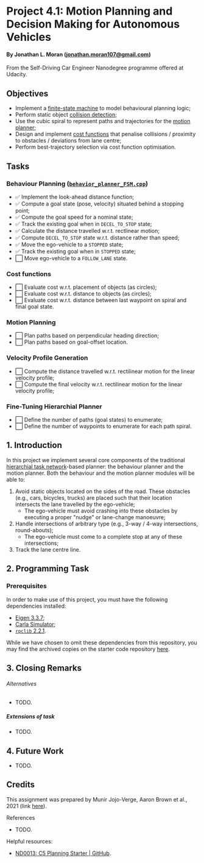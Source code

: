 # Project 4.1: Motion Planning and Decision Making for Autonomous Vehicles
#### By Jonathan L. Moran (jonathan.moran107@gmail.com)
From the Self-Driving Car Engineer Nanodegree programme offered at Udacity.

## Objectives
* Implement a [finite-state machine](https://en.wikipedia.org/wiki/Finite-state_machine) to model behavioural planning logic;
* Perform static object [collision detection](https://en.wikipedia.org/wiki/Collision_detection);
* Use the cubic spiral to represent paths and trajectories for the [motion planner](https://en.wikipedia.org/wiki/Motion_planning);
* Design and implement [cost functions](https://en.wikipedia.org/wiki/Loss_function) that penalise collisions / proximity to obstacles / deviations from lane centre;
* Perform best-trajectory selection via cost function optimisation.

## Tasks
### Behaviour Planning ([`behavior_planner_FSM.cpp`]())
* ✅ Implement the look-ahead distance function;
* ✅ Compute a goal state (pose, velocity) situated behind a stopping point;
* ✅ Compute the goal speed for a nominal state;
* ✅ Track the existing goal when in `DECEL_TO_STOP` state;
* ✅ Calculate the distance travelled w.r.t. rectlinear motion;
* ✅ Compute `DECEL_TO_STOP` state w.r.t. distance rather than speed;
* ✅ Move the ego-vehicle to a `STOPPED` state;
* ✅ Track the existing goal when in `STOPPED` state;
* ⬜️ Move ego-vehicle to a `FOLLOW_LANE` state.

### Cost functions
* ⬜️ Evaluate cost w.r.t. placement of objects (as circles);
* ⬜️ Evaluate cost w.r.t. distance to objects (as circles);
* ⬜️ Evaluate cost w.r.t. distance between last waypoint on spiral and final goal state.

### Motion Planning
* ⬜️ Plan paths based on perpendicular heading direction;
* ⬜️ Plan paths based on goal-offset location.

### Velocity Profile Generation
* ⬜️ Compute the distance travelled w.r.t. rectilinear motion for the linear velocity profile;
* ⬜️ Compute the final velocity w.r.t. rectilinear motion for the linear velocity profile;

### Fine-Tuning Hierarchial Planner
* ⬜️ Define the number of paths (goal states) to enumerate;
* ⬜️ Define the number of waypoints to enumerate for each path spiral. 


## 1. Introduction
In this project we implement several core components of the traditional [hierarchial task network](https://en.wikipedia.org/wiki/Hierarchical_task_network)-based planner: the behaviour planner and the motion planner. Both the behaviour and the motion planner modules will be able to:
1. Avoid static objects located on the sides of the road. These obstacles (e.g., cars, bicycles, trucks) are placed such that their location intersects the lane travelled by the ego-vehicle;
    * The ego-vehicle must avoid crashing into these obstacles by executing a proper "nudge" or lane-change manoeuvre;
2. Handle intersections of arbitrary type (e.g., 3-way / 4-way intersections, round-abouts); 
    * The ego-vehicle must come to a complete stop at any of these intersections;
3. Track the lane centre line.


## 2. Programming Task
### Prerequisites
In order to make use of this project, you must have the following dependencies installed:
* [Eigen 3.3.7](https://gitlab.com/libeigen/eigen/-/releases/3.3.7);
* [Carla Simulator](https://github.com/carla-simulator/carla);
* [`rpclib` 2.2.1](https://github.com/rpclib/rpclib).

While we have chosen to omit these dependencies from this repository, you may find the archived copies on the starter code repository [here](https://github.com/udacity/nd013-c5-planning-starter/tree/master/project).

## 3. Closing Remarks
###### Alternatives
* TODO.

##### Extensions of task
* TODO.

## 4. Future Work
* TODO.

## Credits
This assignment was prepared by Munir Jojo-Verge, Aaron Brown et al., 2021 (link [here](https://www.udacity.com/course/self-driving-car-engineer-nanodegree--nd0013)).

References
* TODO.


Helpful resources:
* [ND0013: C5 Planning Starter | GitHub](https://github.com/udacity/nd013-c5-planning-starter).